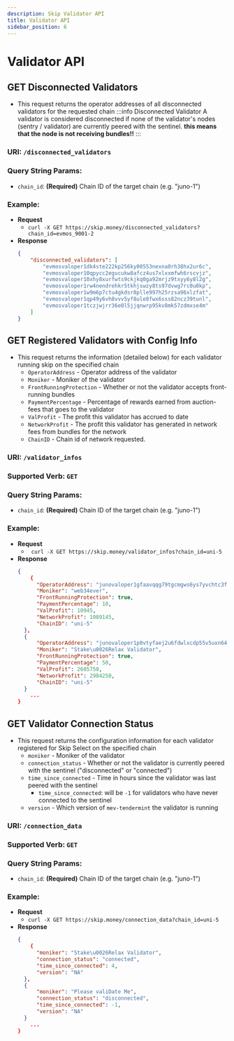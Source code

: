 ```yaml
---
description: Skip Validator API
title: Validator API
sidebar_position: 6
---
```


# Validator API

## GET Disconnected Validators

- This request returns the operator addresses of all disconnected validators for the requested chain
  :::info Disconnected Validator
  A validator is considered disconnected if none of the validator's nodes (sentry / validator) are currently peered with the sentinel. **this means that the node is not receiving bundles!!**
  :::
### URI: `/disconnected_validators`

### Query String Params:
* `chain_id`: **(Required)** Chain ID of the target chain (e.g. "juno-1")
### Example:

- **Request**
  - `curl -X GET https://skip.money/disconnected_validators?chain_id=evmos_9001-2`
- **Response**
  ```JSON
  {
      "disconnected_validators": [
          "evmosvaloper1dk4ste222kp256ky00553nexna0rh38hx2ur6c",
          "evmosvaloper10qpycc2egucukw8afcz4us7xlxxmfwh6rscvjz",
          "evmosvaloper10xhy8xurfwts9ckjkq0ga92mrjz9txyy6y8l2g",
          "evmosvaloper1rw4nendrehkr5tkhjswzy8ts97dvwg7rc0u0kp",
          "evmosvaloper1w9m6p7ctu4gkdsr8plle997h25rzsa96xlzfat",
          "evmosvaloper1qp49y6vh8vvv5yf8ule8fwx6sss82ncz39tunl",
          "evmosvaloper1tczjwjrr36e0l5jjqnwrp95kv8mk57zdmxse4m"
      ]
  }
  ```

## GET Registered Validators with Config Info

- This request returns the information (detailed below) for each validator running skip on the specified chain
  - `OperatorAddress` - Operator address of the validator
  - `Moniker` - Moniker of the validator
  - `FrontRunningProtection` - Whether or not the validator accepts front-running bundles
  - `PaymentPercentage` - Percentage of rewards earned from auction-fees that goes to the validator
  - `ValProfit` - The profit this validator has accrued to date
  - `NetworkProfit` - The profit this validator has generated in network fees from bundles for the network
  - `ChainID` - Chain id of network requested.
### URI: `/validator_infos`

### Supported Verb: `GET`
### Query String Params:
* `chain_id`: **(Required)** Chain ID of the target chain (e.g. "juno-1")


### Example:

- **Request**
  - ` curl -X GET https://skip.money/validator_infos?chain_id=uni-5`
- **Response**
  ```JSON
  {
      {
  		"OperatorAddress": "junovaloper1gfaavqqg79tgcmgws6ys7yvchtc3fl42zjw43l",
  		"Moniker": "web34ever",
  		"FrontRunningProtection": true,
  		"PaymentPercentage": 10,
  		"ValProfit": 10945,
  		"NetworkProfit": 1089145,
  		"ChainID": "uni-5"
  	},
  	{
  		"OperatorAddress": "junovaloper1p0vtyfaej2u6fdwlxcdp55v5uxn6433uc4msdz",
  		"Moniker": "Stake\u0026Relax Validator",
  		"FrontRunningProtection": true,
  		"PaymentPercentage": 50,
  		"ValProfit": 2605750,
  		"NetworkProfit": 2984250,
  		"ChainID": "uni-5"
  	}
      ...
  }
  ```

## GET Validator Connection Status 

- This request returns the configuration information for each validator registered for Skip Select on the specified chain
  - `moniker` - Moniker of the validator
  - `connection_status` - Whether or not the validator is currently peered with the sentinel ("disconnected" or "connected")
  - `time_since_connected` - Time in hours since the validator was last peered with the sentinel
    - `time_since_connected`: will be `-1` for validators who have never connected to the sentinel
  - `version` - Which version of `mev-tendermint` the validator is running

### URI: `/connection_data`

### Supported Verb: `GET`
### Query String Params:
* `chain_id`: **(Required)** Chain ID of the target chain (e.g. "juno-1")

### Example:

- **Request**
  - `curl -X GET https://skip.money/connection_data?chain_id=uni-5`
- **Response**
  ```JSON
  {
      {
  		"moniker": "Stake\u0026Relax Validator",
  		"connection_status": "connected",
  		"time_since_connected": 4,
  		"version": "NA"
  	},
  	{
  		"moniker": "Please valiDate Me",
  		"connection_status": "disconnected",
  		"time_since_connected": -1,
  		"version": "NA"
  	}
      ...
  }
  ```
